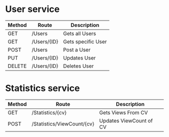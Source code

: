 # User service

| Method | Route       | Description        |
| -------|-------------| -------------------|
| GET    | /Users      | Gets all Users     |
| GET    | /Users/{ID} | Gets specific User |
| POST   | /Users      | Post a User        |
| PUT    | /Users/{ID} | Updates User       |
| DELETE | /Users/{ID} | Deletes User       |

# Statistics service

| Method | Route                      | Description             |
| -------|----------------------------| ------------------------|
| GET    | /Statistics/{cv}           | Gets Views From CV      |
| POST   | /Statistics/ViewCount/{cv} | Updates ViewCount of CV |
